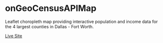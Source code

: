 # onGeoCensusAPIMap

Leaflet choropleth map providing interactive population and income data for the 4 largest counties in Dallas - Fort Worth.

[Live Site](https://blpeters.github.io/onGeoCensusAPIMap/)

